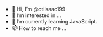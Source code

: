 - 👋 Hi, I’m @otiisaac199
- 👀 I’m interested in ...
- 🌱 I’m currently learning JavaScript.
- 📫 How to reach me ...

<!---
otiisaac199/otiisaac199 is a ✨ special ✨ repository because its `README.md` (this file) appears on your GitHub profile.
You can click the Preview link to take a look at your changes.
--->
